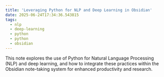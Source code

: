 ```yaml
---
title: 'Leveraging Python for NLP and Deep Learning in Obsidian'
date: 2025-06-24T17:34:36.543815
tags:
  - nlp
  - deep-learning
  - python
  - python
  - obsidian
---
```


This note explores the use of Python for Natural Language Processing (NLP) and deep learning, and how to integrate these practices within the Obsidian note-taking system for enhanced productivity and research.
